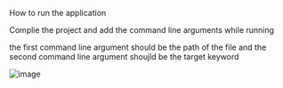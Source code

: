 How to run the application 

Complie the project and add the command line arguments while running

the first command line argument should be the path of the file and the second command line argument shoujld be the target keyword

![image](https://user-images.githubusercontent.com/29285971/174897249-41234729-5cdc-4ac5-a917-f40d8fcf3b19.png)

